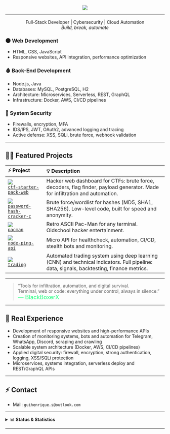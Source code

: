 <p align="center"><img src="https://skillicons.dev/icons?i=python,java,spring,js,nodejs,flask,linux,docker,bash,git,postgres,mysql,aws" /></p>

---
<p align="center">
  Full-Stack Developer | Cybersecurity | Cloud Automation<br>
  <i>Build, break, automate</i>

  </p>


### 🌑 Web Development  
- HTML, CSS, JavaScript  
- Responsive websites, API integration, performance optimization  

### 🩸 Back-End Development  
- Node.js, Java  
- Databases: MySQL, PostgreSQL, H2  
- Architecture: Microservices, Serverless, REST, GraphQL  
- Infrastructure: Docker, AWS, CI/CD pipelines  

### 🦅 System Security  
- Firewalls, encryption, MFA  
- IDS/IPS, JWT, OAuth2, advanced logging and tracing  
- Active defense: XSS, SQLi, brute force, webhook validation  

---

## 🏴‍☠️ **Featured Projects**

| ⚡ Project | 💡 Description |
|:---|:---|
| <img src="https://img.shields.io/badge/CTF%20Starter%20Pack-23272c?logo=codewars&logoColor=23ff7f&style=flat-square"> <br> [`ctf-starter-pack-web`](https://github.com/BlackBoxerX/ctf-starter-pack-web) | Hacker web dashboard for CTFs: brute force, decoders, flag finder, payload generator. Made for infiltration and automation. |
| <img src="https://img.shields.io/badge/Password%20Hash%20Cracker-23272c?logo=gnubash&logoColor=23ff7f&style=flat-square"> <br> [`password-hash-cracker-c`](https://github.com/BlackBoxerX/password-hash-cracker-c) | Brute force/wordlist for hashes (MD5, SHA1, SHA256). Low-level code, built for speed and anonymity. |
| <img src="https://img.shields.io/badge/Pac--Man%20Terminal-23272c?logo=linux&logoColor=23ff7f&style=flat-square"> <br> [`pacman`](https://github.com/BlackBoxerX/pacman) | Retro ASCII Pac-Man for any terminal. Oldschool hacker entertainment. |
| <img src="https://img.shields.io/badge/Node%20Ping%20API-23272c?logo=nodedotjs&logoColor=23ff7f&style=flat-square"> <br> [`node-ping-api`](https://github.com/BlackBoxerX/node-ping-api) | Micro API for healthcheck, automation, CI/CD, stealth bots and monitoring. |
| <img src="https://img.shields.io/badge/Trading%20Automation-23272c?logo=python&logoColor=23ff7f&style=flat-square"> <br> [`trading`](https://github.com/BlackBoxerX/trading) | Automated trading system using deep learning (CNN) and technical indicators. Full pipeline: data, signals, backtesting, finance metrics. |

---

> “Tools for infiltration, automation, and digital survival.  
> Terminal, web or code: everything under control, always in silence.”  
> <span style="color:#23ff7f;font-size:18px;">— BlackBoxerX</span>

---

## 🧬 **Real Experience**

- Development of responsive websites and high-performance APIs
- Creation of monitoring systems, bots and automation for Telegram, WhatsApp, Discord, scraping and crawling
- Scalable system architecture (Docker, AWS, CI/CD pipelines)
- Applied digital security: firewall, encryption, strong authentication, logging, XSS/SQLi protection
- Microservices, systems integration, serverless deploy and REST/GraphQL APIs

---

## ⚡️ **Contact**
- Mail: `guihenrique.s@outlook.com`
---

<details>
  <summary>📊 <b>Status & Statistics</b></summary>
  <br>
  <img src="https://github-readme-stats.vercel.app/api?username=BlackBoxerX&show_icons=true&theme=radical" width="48%" />
  <img src="https://github-readme-streak-stats.herokuapp.com/?user=BlackBoxerX&theme=radical" width="48%" />
</details>


---

<p align="center" style="font-size:18px;font-style:italic;opacity:0.6;">
</p>







